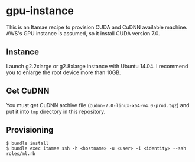 # gpu-instance

This is an Itamae recipe to provision CUDA and CuDNN available machine.
AWS's GPU instance is assumed, so it install CUDA version 7.0.

## Instance

Launch g2.2xlarge or g2.8xlarge instance with Ubuntu 14.04.
I recommend you to enlarge the root device more than 10GB.

## Get CuDNN

You must get CuDNN archive file (`cudnn-7.0-linux-x64-v4.0-prod.tgz`) and put it into `tmp` directory in this repository.

## Provisioning

```
$ bundle install
$ bundle exec itamae ssh -h <hostname> -u <user> -i <identity> --ssh roles/ml.rb
```
